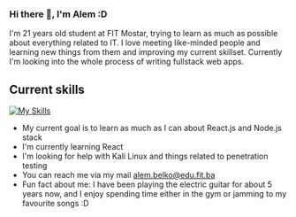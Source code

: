 ### Hi there 👋, I'm Alem :D

I'm 21 years old student at FIT Mostar, trying to learn as much as possible about everything related to IT. I love meeting like-minded people and learning new things from them and improving my current skillset. Currently I'm looking into the whole process of writing fullstack web apps.

## Current skills
[![My Skills](https://skillicons.dev/icons?i=cpp,html,css,js,react,python,selenium,linux,mysql)](https://skillicons.dev)

* My current goal is to learn as much as I can about React.js and Node.js stack
* I'm currently learning React
* I'm looking for help with Kali Linux and things related to penetration testing
* You can reach me via my mail alem.belko@edu.fit.ba
* Fun fact about me: I have been playing the electric guitar for about 5 years now, and I enjoy spending time either in the gym or jamming to my favourite songs :D

